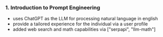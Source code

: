 ### 1. Introduction to Prompt Engineering

- uses ChatGPT as the LLM for processing natural language in english
- provide a tailored experience for the individual via a user profile
- added web search and math capabilities via ["serpapi", "llm-math"]
